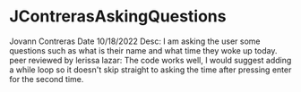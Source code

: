 # JContrerasAskingQuestions
Jovann Contreras
Date 10/18/2022
Desc: I am asking the user some questions such as what is their name and what time they woke up today.
peer reviewed by lerissa lazar: The code works well, I would suggest adding a while loop so it doesn't skip straight to asking the time after pressing enter for the second time. 